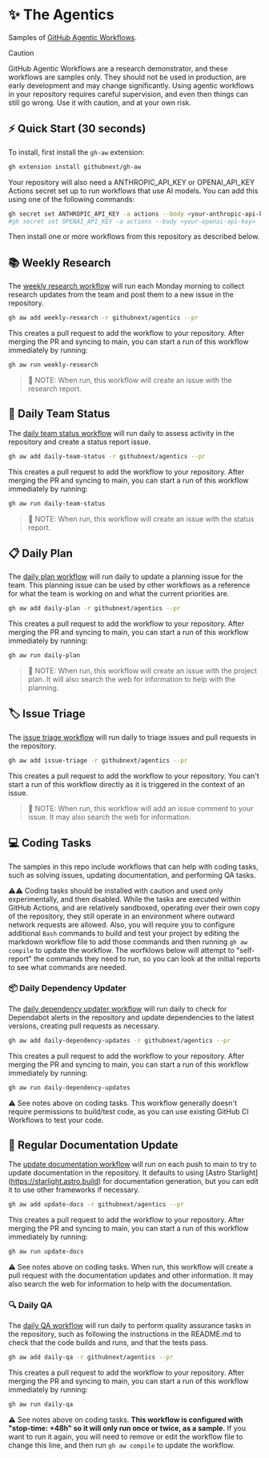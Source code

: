 # ✨ The Agentics

Samples of [GitHub Agentic Workflows](https://github.com/githubnext/gh-aw?tab=readme-ov-file).

> [!CAUTION]
> GitHub Agentic Workflows are a research demonstrator, and these workflows are samples only. They should not be used in production, are early development and may change significantly. Using agentic workflows in your repository requires careful supervision, and even then things can still go wrong. Use it with caution, and at your own risk.

## ⚡ Quick Start (30 seconds)

To install, first install the `gh-aw` extension:

```bash 
gh extension install githubnext/gh-aw
```

Your repository will also need a ANTHROPIC_API_KEY or OPENAI_API_KEY Actions secret set up to run workflows that use AI models. You can add this using one of the following commands:

```bash
gh secret set ANTHROPIC_API_KEY -a actions --body <your-anthropic-api-key>
#gh secret set OPENAI_API_KEY -a actions --body <your-openai-api-key>
```

Then install one or more workflows from this repository as described below.

## 📚 Weekly Research

The [weekly research workflow](workflows/weekly-research.md?plain=1) will run each Monday morning to collect research updates from the team and post them to a new issue in the repository.

```bash
gh aw add weekly-research -r githubnext/agentics --pr
```

This creates a pull request to add the workflow to your repository. After merging the PR and syncing to main, you can start a run of this workflow immediately by running:

```bash
gh aw run weekly-research
```

> 📝 NOTE: When run, this workflow will create an issue with the research report.

## 👥 Daily Team Status

The [daily team status workflow](workflows/daily-team-status.md?plain=1) will run daily to assess activity in the repository and create a status report issue.

```bash
gh aw add daily-team-status -r githubnext/agentics --pr
```

This creates a pull request to add the workflow to your repository. After merging the PR and syncing to main, you can start a run of this workflow immediately by running:

```bash
gh aw run daily-team-status
```

> 📝 NOTE: When run, this workflow will create an issue with the status report.

## 📋 Daily Plan

The [daily plan workflow](workflows/daily-plan.md?plain=1) will run daily to update a planning issue for the team. This planning issue can be used by other workflows as a reference for what the team is working on and what the current priorities are.

```bash
gh aw add daily-plan -r githubnext/agentics --pr
```

This creates a pull request to add the workflow to your repository. After merging the PR and syncing to main, you can start a run of this workflow immediately by running:

```bash
gh aw run daily-plan
```

> 📝 NOTE: When run, this workflow will create an issue with the project plan. It will also search the web for information to help with the planning.

## 🏷️ Issue Triage

The [issue triage workflow](workflows/issue-triage.md?plain=1) will run daily to triage issues and pull requests in the repository.

```bash
gh aw add issue-triage -r githubnext/agentics --pr
```

This creates a pull request to add the workflow to your repository. You can't start a run of this workflow directly as it is triggered in the context of an issue.

> 📝 NOTE: When run, this workflow will add an issue comment to your issue. It may also search the web for information.

## 💻 Coding Tasks

The samples in this repo include workflows that can help with coding tasks, such as solving issues, updating documentation, and performing QA tasks.

⚠️⚠️ Coding tasks should be installed with caution and used only experimentally, and then disabled. While the tasks are executed within GitHub Actions, and are relatively sandboxed, operating over their own copy of the repository, they still operate in an environment where outward network requests are allowed. Also, you will require you to configure additional `Bash` commands to build and test your project by editing the markdown workflow file to add those commands and then running `gh aw compile` to update the workflow. The worfklows below will attempt to "self-report" the commands they need to run, so you can look at the initial reports to see what commands are needed.

### 📦 Daily Dependency Updater

The [daily dependency updater workflow](workflows/daily-dependency-updates.md?plain=1) will run daily to check for Dependabot alerts in the repository and update dependencies to the latest versions, creating pull requests as necessary.

```bash
gh aw add daily-dependency-updates -r githubnext/agentics --pr
```

This creates a pull request to add the workflow to your repository. After merging the PR and syncing to main, you can start a run of this workflow immediately by running:

```bash
gh aw run daily-dependency-updates
```

⚠️ See notes above on coding tasks. This workflow generally doesn't require permissions to build/test code, as you can use existing GitHub CI Workflows to test your code.

## 📖 Regular Documentation Update

The [update documentation workflow](workflows/update-docs.md?plain=1) will run on each push to main to try to update documentation in the repository. It defaults to using [Astro Starlight] (https://starlight.astro.build) for documentation generation, but you can edit it to use other frameworks if necessary.

```bash
gh aw add update-docs -r githubnext/agentics --pr
```

This creates a pull request to add the workflow to your repository. After merging the PR and syncing to main, you can start a run of this workflow immediately by running:

```bash
gh aw run update-docs
```

⚠️ See notes above on coding tasks. When run, this workflow will create a pull request with the documentation updates and other information. It may also search the web for information to help with the documentation.

### 🔍 Daily QA

The [daily QA workflow](workflows/daily-qa.md?plain=1) will run daily to perform quality assurance tasks in the repository, such as following the instructions in the README.md to check that the code builds and runs, and that the tests pass.

```bash
gh aw add daily-qa -r githubnext/agentics --pr
```

This creates a pull request to add the workflow to your repository. After merging the PR and syncing to main, you can start a run of this workflow immediately by running:

```bash
gh aw run daily-qa
```

⚠️ See notes above on coding tasks. **This workflow is configured with "stop-time: +48h" so it will only run once or twice, as a sample.** If you want to run it again, you will need to remove or edit the workflow file to change this line, and then run `gh aw compile` to update the workflow.


